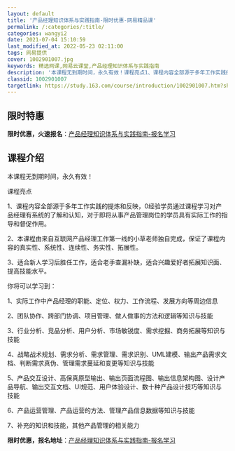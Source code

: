 ```yaml
---
layout: default
title: '产品经理知识体系与实践指南-限时优惠-网易精品课'
permalink: /:categories/:title/
categories: wangyi2
date: 2021-07-04 15:10:59
last_modified_at: 2022-05-23 02:11:00
tags: 网易提供
cover: 1002901007.jpg
keywords: 精选网课,网易云课堂,产品经理知识体系与实践指南
description: '本课程无到期时间，永久有效！课程亮点1、课程内容全部源于多年工作实践的提炼和反映，0经验学员通过课程学习对产品经理有系统'
classid: 1002901007
targetlink: https://study.163.com/course/introduction/1002901007.htm?share=1&shareId=1025206652&utm_campaign=share&utm_medium=iphoneShare&utm_source=&utm_u=1025206652
---
```


## 限时特惠

**限时优惠，火速报名**：[产品经理知识体系与实践指南-报名学习](https://study.163.com/course/introduction/1002901007.htm?share=1&shareId=1025206652&utm_campaign=share&utm_medium=iphoneShare&utm_source=&utm_u=1025206652)

## 课程介绍

本课程无到期时间，永久有效！



课程亮点

1、课程内容全部源于多年工作实践的提炼和反映，0经验学员通过课程学习对产品经理有系统的了解和认知，对于即将从事产品管理岗位的学员具有实际工作的指导和督促作用。

2、本课程由来自互联网产品经理工作第一线的小草老师独自完成，保证了课程内容的真实性、系统性、连续性、务实性、拓展性。

3、适合新人学习后胜任工作，适合老手查漏补缺，适合兴趣爱好者拓展知识面、提高技能水平。



你将可以学习到：

1、实际工作中产品经理的职能、定位、权力、工作流程、发展方向等周边信息

2、团队协作、跨部门协调、项目管理、做人做事的方法和逻辑等知识与技能

3、行业分析、竞品分析、用户分析、市场敏锐度、需求挖掘、商务拓展等知识与技能

4、战略战术规划、需求分析、需求管理、需求识别、UML建模、输出产品需求文档、判断需求真伪、管理需求蔓延和变更等知识与技能

5、产品交互设计、高保真原型输出、输出页面流程图、输出信息架构图、设计产品导航、输出交互文档、UI规范、用户体验设计、数十种产品设计技巧等知识与技能

6、产品运营管理、产品运营的方法、管理产品信息数据等知识与技能

7、补充的知识和技能，其他产品管理的相关能力

**限时优惠，报名地址**：[产品经理知识体系与实践指南-报名学习](https://study.163.com/course/introduction/1002901007.htm?share=1&shareId=1025206652&utm_campaign=share&utm_medium=iphoneShare&utm_source=&utm_u=1025206652)

